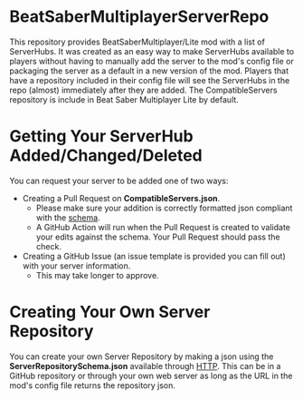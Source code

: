 # BeatSaberMultiplayerServerRepo
This repository provides BeatSaberMultiplayer/Lite mod with a list of ServerHubs. It was created as an easy way to make ServerHubs available to players without having to manually add the server to the mod's config file or packaging the server as a default in a new version of the mod. Players that have a repository included in their config file will see the ServerHubs in the repo (almost) immediately after they are added. The CompatibleServers repository is include in Beat Saber Multiplayer Lite by default.

# Getting Your ServerHub Added/Changed/Deleted
You can request your server to be added one of two ways:
* Creating a Pull Request on **CompatibleServers.json**.
  * Please make sure your addition is correctly formatted json compliant with the [schema](https://raw.githubusercontent.com/Zingabopp/BeatSaberMultiplayerServerRepo/master/ServerRepositorySchema.json).
  * A GitHub Action will run when the Pull Request is created to validate your edits against the schema. Your Pull Request should pass the check.
* Creating a GitHub Issue (an issue template is provided you can fill out) with your server information.
  * This may take longer to approve.

# Creating Your Own Server Repository
You can create your own Server Repository by making a json using the **ServerRepositorySchema.json** available through [HTTP](https://raw.githubusercontent.com/Zingabopp/BeatSaberMultiplayerServerRepo/master/ServerRepositorySchema.json). This can be in a GitHub repository or through your own web server as long as the URL in the mod's config file returns the repository json.
